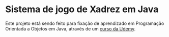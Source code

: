 # Sistema de jogo de Xadrez em Java
Este projeto está sendo feito para fixação de aprendizado em Programação Orientada a Objetos em Java, através de um [curso da Udemy](https://www.udemy.com/course/java-curso-completo/).
